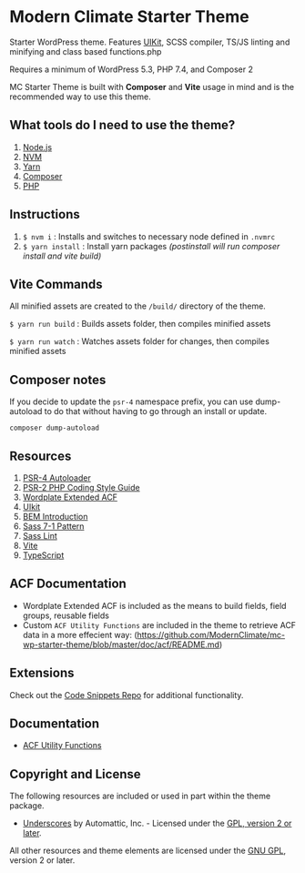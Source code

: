 # Modern Climate Starter Theme

Starter WordPress theme. Features [UIKit](https://getuikit.com/docs/introduction), SCSS compiler, TS/JS linting and minifying and class based functions.php

Requires a minimum of WordPress 5.3, PHP 7.4, and Composer 2

MC Starter Theme is built with **Composer** and **Vite** usage in mind and is the recommended way to use this theme.

## What tools do I need to use the theme?

1. [Node.js](https://github.com/ModernClimate/mc-wp-starter-theme/wiki/Install-Node.js)
2. [NVM](https://github.com/nvm-sh/nvm)
3. [Yarn](https://yarnpkg.com/en/docs/install)
4. [Composer](https://getcomposer.org/doc/00-intro.md#globally)
5. [PHP](https://www.php.net/supported-versions.php)

## Instructions

1. `$ nvm i` : Installs and switches to necessary node defined in `.nvmrc`
2. `$ yarn install` : Install yarn packages _(postinstall will run composer install and vite build)_

## Vite Commands

All minified assets are created to the `/build/` directory of the theme.

`$ yarn run build` : Builds assets folder, then compiles minified assets

`$ yarn run watch` : Watches assets folder for changes, then compiles minified assets

## Composer notes

If you decide to update the `psr-4` namespace prefix, you can use dump-autoload to do that without having to go through an install or update.

```
composer dump-autoload
```

## Resources

1. [PSR-4 Autoloader](http://www.php-fig.org/psr/psr-4/)
2. [PSR-2 PHP Coding Style Guide](http://www.php-fig.org/psr/psr-2/)
3. [Wordplate Extended ACF](https://github.com/wordplate/extended-acf)
4. [UIkit](https://getuikit.com/)
5. [BEM Introduction](http://getbem.com/introduction/)
6. [Sass 7-1 Pattern](https://sass-guidelin.es/#the-7-1-pattern)
7. [Sass Lint](https://github.com/sasstools/sass-lint)
8. [Vite](https://vitejs.dev/)
9. [TypeScript](https://www.typescriptlang.org/)

## ACF Documentation

- Wordplate Extended ACF is included as the means to build fields, field groups, reusable fields
- Custom `ACF Utility Functions` are included in the theme to retrieve ACF data in a more effecient way: (https://github.com/ModernClimate/mc-wp-starter-theme/blob/master/doc/acf/README.md)

## Extensions

Check out the [Code Snippets Repo](https://github.com/ModernClimate/ad-code-snippets) for additional functionality.

## Documentation

- [ACF Utility Functions](https://github.com/ModernClimate/mc-wp-starter-theme/blob/master/doc/acf/README.md)

## Copyright and License

The following resources are included or used in part within the theme package.

- [Underscores](http://underscores.me/) by Automattic, Inc. - Licensed under the [GPL, version 2 or later](http://www.gnu.org/licenses/old-licenses/gpl-2.0.html).

All other resources and theme elements are licensed under the [GNU GPL](http://www.gnu.org/licenses/old-licenses/gpl-2.0.html), version 2 or later.
